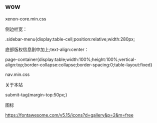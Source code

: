 ## wow

xenon-core.min.css

侧边栏宽：

.sidebar-menu{display:table-cell;position:relative;width:280px;

底部版权信息剧中加上;text-align:center：

page-container{display:table;width:100%;height:100%;vertical-align:top;border-collapse:collapse;border-spacing:0;table-layout:fixed}



nav.min.css

关于本站

submit-tag{margin-top:50px;}



图标

https://fontawesome.com/v5.15/icons?d=gallery&p=2&m=free

